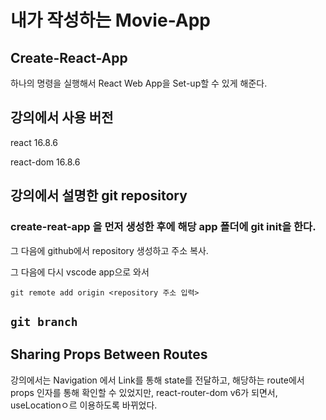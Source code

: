 # 내가 작성하는 Movie-App

## Create-React-App

하나의 명령을 실행해서 React Web App을 Set-up할 수 있게 해준다.

## 강의에서 사용 버전

react 16.8.6

react-dom 16.8.6

## 강의에서 설명한 git repository

### create-reat-app 을 먼저 생성한 후에 해당 app 폴더에 git init을 한다.

그 다음에 github에서 repository 생성하고 주소 복사.

그 다음에 다시 vscode app으로 와서

`git remote add origin <repository 주소 입력>`

## `git branch`

## Sharing Props Between Routes

강의에서는 Navigation 에서 Link를 통해 state를 전달하고,
해당하는 route에서 props 인자를 통해 확인할 수 있었지만,
react-router-dom v6가 되면서,
useLocationㅇ르 이용하도록 바뀌었다.
